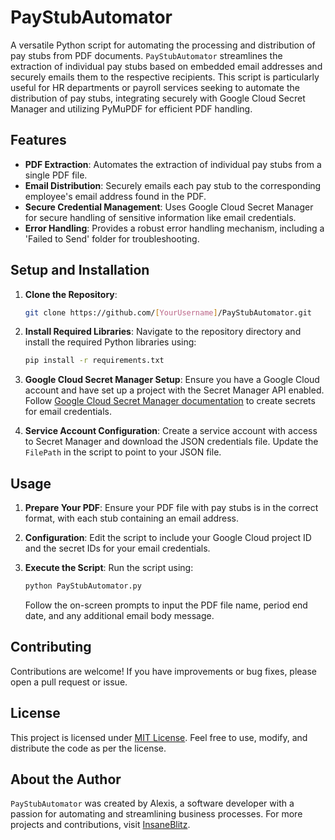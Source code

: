 # PayStubAutomator

A versatile Python script for automating the processing and distribution of pay stubs from PDF documents. `PayStubAutomator` streamlines the extraction of individual pay stubs based on embedded email addresses and securely emails them to the respective recipients. This script is particularly useful for HR departments or payroll services seeking to automate the distribution of pay stubs, integrating securely with Google Cloud Secret Manager and utilizing PyMuPDF for efficient PDF handling.

## Features

- **PDF Extraction**: Automates the extraction of individual pay stubs from a single PDF file.
- **Email Distribution**: Securely emails each pay stub to the corresponding employee's email address found in the PDF.
- **Secure Credential Management**: Uses Google Cloud Secret Manager for secure handling of sensitive information like email credentials.
- **Error Handling**: Provides a robust error handling mechanism, including a 'Failed to Send' folder for troubleshooting.

## Setup and Installation

1. **Clone the Repository**:
   ```bash
   git clone https://github.com/[YourUsername]/PayStubAutomator.git
   ```

2. **Install Required Libraries**:
   Navigate to the repository directory and install the required Python libraries using:
   ```bash
   pip install -r requirements.txt
   ```

3. **Google Cloud Secret Manager Setup**:
   Ensure you have a Google Cloud account and have set up a project with the Secret Manager API enabled. Follow [Google Cloud Secret Manager documentation](https://cloud.google.com/secret-manager/docs) to create secrets for email credentials.

4. **Service Account Configuration**:
   Create a service account with access to Secret Manager and download the JSON credentials file. Update the `FilePath` in the script to point to your JSON file.

## Usage

1. **Prepare Your PDF**:
   Ensure your PDF file with pay stubs is in the correct format, with each stub containing an email address.

2. **Configuration**:
   Edit the script to include your Google Cloud project ID and the secret IDs for your email credentials.

3. **Execute the Script**:
   Run the script using:
   ```bash
   python PayStubAutomator.py
   ```
   Follow the on-screen prompts to input the PDF file name, period end date, and any additional email body message.

## Contributing

Contributions are welcome! If you have improvements or bug fixes, please open a pull request or issue.

## License

This project is licensed under [MIT License](LICENSE). Feel free to use, modify, and distribute the code as per the license.

## About the Author

`PayStubAutomator` was created by Alexis, a software developer with a passion for automating and streamlining business processes. For more projects and contributions, visit [InsaneBlitz](https://github.com/InsaneBlitz).
